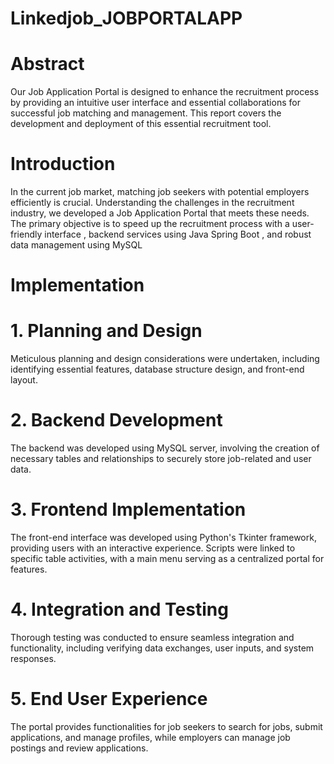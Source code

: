 # Linkedjob_JOBPORTALAPP


# Abstract
Our Job Application Portal is designed to enhance the recruitment process by providing an intuitive user interface and essential collaborations for successful job matching and management. This report covers the development and deployment of this essential recruitment tool.

# Introduction
In the current job market, matching job seekers with potential employers efficiently is crucial. Understanding the challenges in the recruitment industry, we developed a Job Application Portal that meets these needs. The primary objective is to speed up the recruitment process with a user-friendly interface , backend services using Java Spring Boot , and robust data management using MySQL  

# Implementation
# 1. Planning and Design
Meticulous planning and design considerations were undertaken, including identifying essential features, database structure design, and front-end layout.

# 2. Backend Development
The backend was developed using MySQL server, involving the creation of necessary tables and relationships to securely store job-related and user data.

# 3. Frontend Implementation
The front-end interface was developed using Python's Tkinter framework, providing users with an interactive experience. Scripts were linked to specific table activities, with a main menu serving as a centralized portal for features.

# 4. Integration and Testing
Thorough testing was conducted to ensure seamless integration and functionality, including verifying data exchanges, user inputs, and system responses.

# 5. End User Experience
The portal provides functionalities for job seekers to search for jobs, submit applications, and manage profiles, while employers can manage job postings and review applications.
